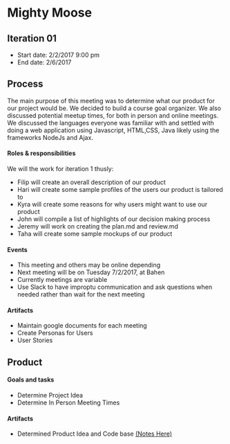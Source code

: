 # Mighty Moose

## Iteration 01

 * Start date: 2/2/2017 9:00 pm
 * End date: 2/6/2017

## Process

The main purpose of this meeting was to determine what our product for our project would be. We decided to build a course goal organizer. We also discussed potential meetup times, for both in person and online meetings. We discussed the languages everyone was familiar with and settled with doing a web application using Javascript, HTML,CSS, Java likely using the frameworks NodeJs and Ajax.

#### Roles & responsibilities

We will the work for iteration 1 thusly:
 * Filip will create an overall description of our product
 * Hari will create some sample profiles of the users our product is tailored to
 * Kyra will create some reasons for why users might want to use our product
 * John will compile a list of highlights of our decision making process
 * Jeremy will work on creating the plan.md and review.md
 * Taha will create some sample mockups of our product

#### Events
  * This meeting and others may be online depending
  * Next meeting will be on Tuesday 7/2/2017, at Bahen
  * Currently meetings are variable
  * Use Slack to have improptu communication and ask questions when needed rather than wait for the next meeting 

#### Artifacts
    
* Maintain google documents for each meeting
* Create Personas for Users
* User Stories

## Product

#### Goals and tasks

* Determine Project Idea
* Determine In Person Meeting Times

#### Artifacts

* Determined Product Idea and Code base [(Notes Here)](https://docs.google.com/document/d/16WStC-LvLA7TRMHt6HLsg36zxYrUATyPOoTpAV7RrwE/edit?usp=sharingHere)



